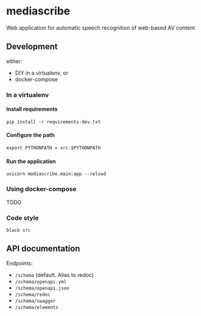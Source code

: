 # mediascribe
Web application for automatic speech recognition of web-based AV content


## Development

either:

 - DIY in a virtualenv, or
 - docker-compose


### In a virtualenv

#### Install requirements

```
pip install -r requirements-dev.txt
```

#### Configure the path

```
export PYTHONPATH = src:$PYTHONPATH
```

#### Run the application

```
uvicorn mediascribe.main:app --reload
```


### Using docker-compose

TODO


### Code style

```
black src
```


## API documentation

Endpoints:

 - `/schema` (default. Alias to redoc)
 - `/schema/openapi.yml`
 - `/schema/openapi.json`
 - `/schema/redoc`
 - `/schema/swagger`
 - `/schema/elements`
